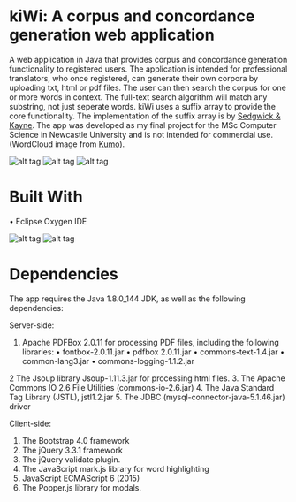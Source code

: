 # kiWi: A corpus and concordance generation web application

A web application in Java that provides corpus and concordance generation functionality to registered users. The application is intended for professional translators, who once registered, can generate their own corpora by uploading txt, html or pdf files. The user can then search the corpus for one or more words in context. The full-text search algorithm will match any substring, not just seperate words. kiWi uses a suffix array to provide the core functionality. The implementation of the suffix array is by [Sedgwick & Kayne](https://algs4.cs.princeton.edu/63suffix/SuffixArrayX.java.html). The app was developed as my final project for the MSc Computer Science in Newcastle University and is not intended for commercial use. (WordCloud image from [Kumo](https://github.com/kennycason/kumo)).

![alt tag](https://user-images.githubusercontent.com/32340325/46225223-83c00680-c350-11e8-9116-3fce788fa20a.png)
![alt tag](https://user-images.githubusercontent.com/32340325/46225225-84589d00-c350-11e8-84dd-39782ea88158.png)
![alt tag](https://user-images.githubusercontent.com/32340325/46225224-84589d00-c350-11e8-9285-a2961e0fab78.png)


# Built With
•  Eclipse Oxygen IDE

![alt tag](https://user-images.githubusercontent.com/32340325/46225226-84f13380-c350-11e8-8830-42f914ac66ca.png)
![alt tag](https://user-images.githubusercontent.com/32340325/46225229-84f13380-c350-11e8-8285-2fa1e80a6c14.png)


# Dependencies

The app requires the Java 1.8.0_144 JDK, as well as the following dependencies: 

Server-side:
1. Apache  PDFBox  2.0.11  for  processing  PDF  files,  including  the 
following libraries: 
  •  fontbox-2.0.11.jar 
  •  pdfbox 2.0.11.jar 
  •  commons-text-1.4.jar 
  •  common-lang3.jar 
  •  commons-logging-1.1.2.jar 
  
2  The Jsoup library Jsoup-1.11.3.jar for processing html files. 
3.  The Apache Commons IO 2.6 File Utilities (commons-io-2.6.jar) 
4.  The Java Standard Tag Library (JSTL), jstl1.2.jar 
5.  The  JDBC  (mysql-connector-java-5.1.46.jar)  driver   



Client-side: 
1.  The Bootstrap 4.0 framework 
2.  The jQuery 3.3.1 framework 
3.  The jQuery validate plugin.  
4.  The JavaScript mark.js library for word highlighting 
5.   JavaScript ECMAScript 6 (2015) 
6.  The Popper.js library for modals. 


